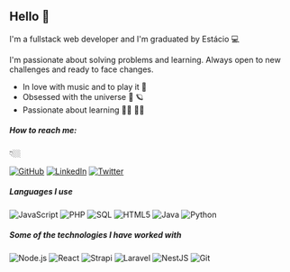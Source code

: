 ## Hello 👋

I'm a fullstack web developer and I'm graduated by Estácio 💻

I'm passionate about solving problems and learning. Always open to new challenges and ready to face changes.

- In love with music and to play it 🎸 
- Obsessed with the universe 🌌 🪐
- Passionate about learning 👨‍🎓 👨‍💻

##### How to reach me: 
👇🏼

<p align="left">
 <a href="https://github.com/ericsonmatheus"><img src="https://img.shields.io/github/followers/ericsonmatheus.svg?label=GitHub&style=social" alt="GitHub"></a>
 <a href="https://www.linkedin.com/in/ericson-matheus/"><img src="https://img.shields.io/badge/LinkedIn--_.svg?style=social&logo=linkedin" alt="LinkedIn"></a>
 <a href="https://twitter.com/manosony21"><img src="https://img.shields.io/twitter/url?style=social&url=https%3A%2F%2Ftwitter.com%2Fmanosony21" alt="Twitter"></a>
</p>


##### Languages I use

![JavaScript](https://img.shields.io/badge/-JavaScript-000000?style=flat&logo=javascript)
![PHP](https://img.shields.io/badge/-PHP-000000?style=flat&logo=php)
![SQL](https://img.shields.io/badge/-SQL-000000?style=flat&logo=postgresql)
![HTML5](https://img.shields.io/badge/-HTML5-000000?style=flat&logo=html5)
![Java](https://img.shields.io/badge/-Java-000000?style=flat&logo=java)
![Python](https://img.shields.io/badge/-Python-000000?style=flat&logo=python)

##### Some of the technologies I have worked with

![Node.js](https://img.shields.io/badge/-Node.js-222222?style=flat&logo=node.js&logoColor=339933)
![React](https://img.shields.io/badge/-React-222222?style=flat&logo=React&logoColor=61DAFB)
![Strapi](https://img.shields.io/badge/-Strapi-222222?style=flat&logo=Strapi&logoColor=61DAFB)
![Laravel](https://img.shields.io/badge/-Laravel-222222?style=flat&logo=laravel&logoColor=61DAFB)
![NestJS](https://img.shields.io/badge/-NestJS-222222?style=flat&logo=nestjs&logoColor=F05032)
![Git](https://img.shields.io/badge/-Git-222222?style=flat&logo=git&logoColor=F05032)
